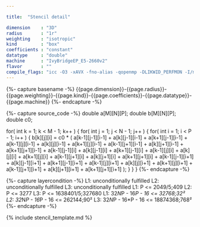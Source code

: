 ```yaml
---

title:  "Stencil detail"

dimension    : "3D"
radius       : "1r"
weighting    : "isotropic"
kind         : "box"
coefficients : "constant"
datatype     : "double"
machine      : "IvyBridgeEP_E5-2660v2"
flavor       : ""
compile_flags: "icc -O3 -xAVX -fno-alias -qopenmp -DLIKWID_PERFMON -I/mnt/opt/likwid-4.3.2/include -L/mnt/opt/likwid-4.3.2/lib -I./stempel/stempel/headers/ ./stempel/headers/timing.c ./stempel/headers/dummy.c solar_compilable.c -o stencil -llikwid"
---
```


{%- capture basename -%}
{{page.dimension}}-{{page.radius}}-{{page.weighting}}-{{page.kind}}-{{page.coefficients}}-{{page.datatype}}-{{page.machine}}
{%- endcapture -%}

{%- capture source_code -%}
double a[M][N][P];
double b[M][N][P];
double c0;

for( int k = 1; k < M - 1; k++ ) {
	for( int j = 1; j < N - 1; j++ ) {
		for( int i = 1; i < P - 1; i++ ) {
			b[k][j][i] = c0 *
				( a[k-1][j-1][i-1] + a[k][j-1][i-1]   + a[k+1][j-1][i-1]
				+ a[k-1][j][i-1]   + a[k][j][i-1]     + a[k+1][j][i-1]
				+ a[k-1][j+1][i-1] + a[k][j+1][i-1]   + a[k+1][j+1][i-1]
				+ a[k-1][j-1][i]   + a[k][j-1][i]     + a[k+1][j-1][i]
				+ a[k-1][j][i]     + a[k][j][i]       + a[k+1][j][i]
				+ a[k-1][j+1][i]   + a[k][j+1][i]     + a[k+1][j+1][i]
				+ a[k-1][j-1][i+1] + a[k][j-1][i+1]   + a[k+1][j-1][i+1]
				+ a[k-1][j][i+1]   + a[k][j][i+1]     + a[k+1][j][i+1]
				+ a[k-1][j+1][i+1] + a[k][j+1][i+1]   + a[k+1][j+1][i+1] );
		}
	}
}
{%- endcapture -%}

{%- capture layercondition -%}
L1: unconditionally fulfilled
L2: unconditionally fulfilled
L3: unconditionally fulfilled
L1: P <= 2049/5;409
L2: P <= 3277
L3: P <= 1638401/5;327680
L1: 32*N*P - 16*P - 16 <= 32768;32²
L2: 32*N*P - 16*P - 16 <= 262144;90²
L3: 32*N*P - 16*P - 16 <= 18874368;768²
{%- endcapture -%}

{% include stencil_template.md %}

